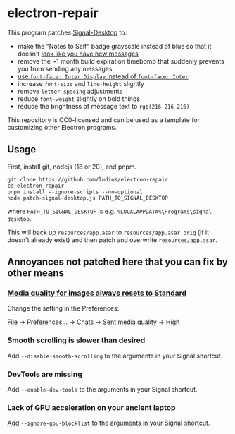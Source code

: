 # electron-repair

This program patches [Signal-Desktop](https://github.com/signalapp/Signal-Desktop) to:
- make the "Notes to Self" badge grayscale instead of blue so that it doesn't [look like you have new messages](https://github.com/signalapp/Signal-Desktop/issues/6339)
- remove the ~1 month build expiration timebomb that suddenly prevents you from sending any messages
- [use `font-face: Inter Display` instead of `font-face: Inter`](https://github.com/rsms/inter/releases)
- increase `font-size` and `line-height` slightly
- remove `letter-spacing` adjustments
- reduce `font-weight` slightly on bold things
- reduce the brightness of message text to `rgb(216 216 216)`

This repository is CC0-licensed and can be used as a template for customizing other Electron programs.

## Usage

First, install git, nodejs (18 or 20), and pnpm.

```
git clone https://github.com/ludios/electron-repair
cd electron-repair
pnpm install --ignore-scripts --no-optional
node patch-signal-desktop.js PATH_TO_SIGNAL_DESKTOP
```

where `PATH_TO_SIGNAL_DESKTOP` is e.g. `%LOCALAPPDATA%\Programs\signal-desktop`.

This will back up `resources/app.asar` to `resources/app.asar.orig` (if it doesn't already exist) and then patch and overwrite `resources/app.asar`.

## Annoyances not patched here that you can fix by other means

### [Media quality for images always resets to Standard](https://github.com/signalapp/Signal-Desktop/issues/5783)

Change the setting in the Preferences:

File -> Preferences... -> Chats -> Sent media quality -> High

### Smooth scrolling is slower than desired

Add `--disable-smooth-scrolling` to the arguments in your Signal shortcut.

### DevTools are missing

Add `--enable-dev-tools` to the arguments in your Signal shortcut.

### Lack of GPU acceleration on your ancient laptop

Add `--ignore-gpu-blocklist` to the arguments in your Signal shortcut.
